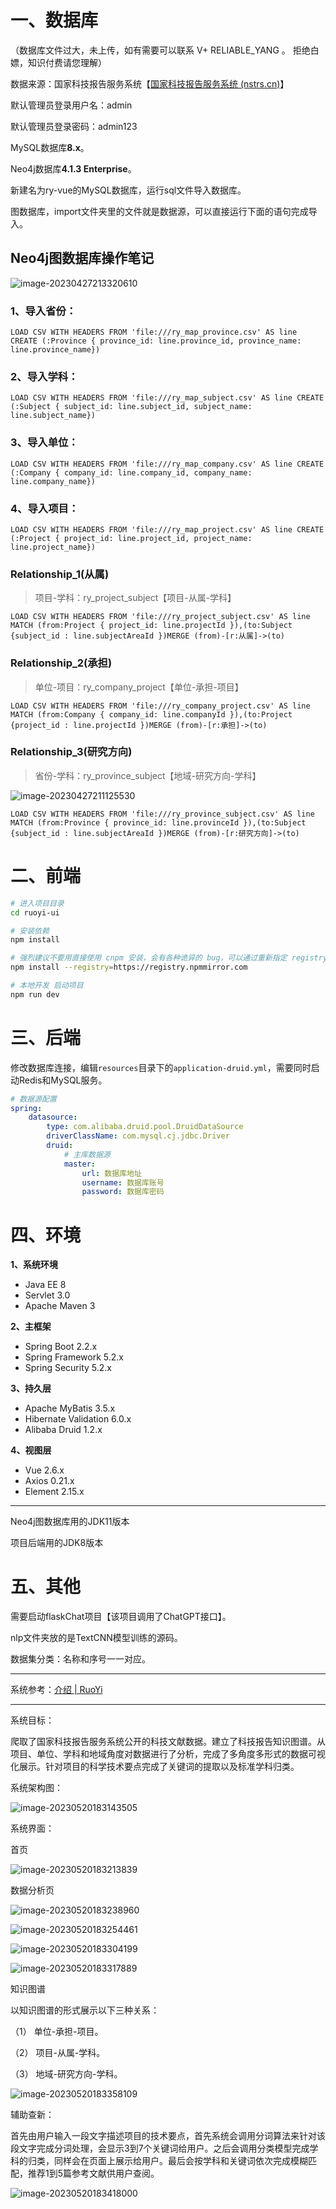# 一、数据库

（数据库文件过大，未上传，如有需要可以联系 V+   RELIABLE_YANG   。  拒绝白嫖，知识付费请您理解）


数据来源：国家科技报告服务系统【[国家科技报告服务系统 (nstrs.cn)](https://www.nstrs.cn/kjbg/navigation)】

默认管理员登录用户名：admin

默认管理员登录密码：admin123

MySQL数据库**8.x**。

Neo4j数据库**4.1.3 Enterprise**。

新建名为ry-vue的MySQL数据库，运行sql文件导入数据库。

图数据库，import文件夹里的文件就是数据源，可以直接运行下面的语句完成导入。

## Neo4j图数据库操作笔记

![image-20230427213320610](https://raw.githubusercontent.com/SAH01/wordpress-img/master/imgs/202304281543870.png)

### 1、导入省份：

```
LOAD CSV WITH HEADERS FROM 'file:///ry_map_province.csv' AS line CREATE (:Province { province_id: line.province_id, province_name: line.province_name})
```

### 2、导入学科：

```
LOAD CSV WITH HEADERS FROM 'file:///ry_map_subject.csv' AS line CREATE (:Subject { subject_id: line.subject_id, subject_name: line.subject_name})
```

### 3、导入单位：

```
LOAD CSV WITH HEADERS FROM 'file:///ry_map_company.csv' AS line CREATE (:Company { company_id: line.company_id, company_name: line.company_name})
```

### 4、导入项目：

```
LOAD CSV WITH HEADERS FROM 'file:///ry_map_project.csv' AS line CREATE (:Project { project_id: line.project_id, project_name: line.project_name})
```

### Relationship_1(从属)

> 项目-学科：ry_project_subject【项目-从属-学科】

```
LOAD CSV WITH HEADERS FROM 'file:///ry_project_subject.csv' AS line MATCH (from:Project { project_id: line.projectId }),(to:Subject {subject_id : line.subjectAreaId })MERGE (from)-[r:从属]->(to)
```

### Relationship_2(承担)

> 单位-项目：ry_company_project【单位-承担-项目】

```
LOAD CSV WITH HEADERS FROM 'file:///ry_company_project.csv' AS line MATCH (from:Company { company_id: line.companyId }),(to:Project {project_id : line.projectId })MERGE (from)-[r:承担]->(to)
```

### Relationship_3(研究方向)

> 省份-学科：ry_province_subject【地域-研究方向-学科】

![image-20230427211125530](https://raw.githubusercontent.com/SAH01/wordpress-img/master/imgs/202304281543874.png)

```
LOAD CSV WITH HEADERS FROM 'file:///ry_province_subject.csv' AS line MATCH (from:Province { province_id: line.provinceId }),(to:Subject {subject_id : line.subjectAreaId })MERGE (from)-[r:研究方向]->(to)
```

# 二、前端

```bash
# 进入项目目录
cd ruoyi-ui

# 安装依赖
npm install

# 强烈建议不要用直接使用 cnpm 安装，会有各种诡异的 bug，可以通过重新指定 registry 来解决 npm 安装速度慢的问题。
npm install --registry=https://registry.npmmirror.com

# 本地开发 启动项目
npm run dev
```

# 三、后端

修改数据库连接，编辑`resources`目录下的`application-druid.yml`，需要同时启动Redis和MySQL服务。

```yml
# 数据源配置
spring:
    datasource:
        type: com.alibaba.druid.pool.DruidDataSource
        driverClassName: com.mysql.cj.jdbc.Driver
        druid:
            # 主库数据源
            master:
                url: 数据库地址
                username: 数据库账号
                password: 数据库密码
```

# 四、环境

**1、系统环境**

- Java EE 8
- Servlet 3.0
- Apache Maven 3

**2、主框架**

- Spring Boot 2.2.x
- Spring Framework 5.2.x
- Spring Security 5.2.x

**3、持久层**

- Apache MyBatis 3.5.x
- Hibernate Validation 6.0.x
- Alibaba Druid 1.2.x

**4、视图层**

- Vue 2.6.x
- Axios 0.21.x
- Element 2.15.x

-----

Neo4j图数据库用的JDK11版本

项目后端用的JDK8版本

# 五、其他

需要启动flaskChat项目【该项目调用了ChatGPT接口】。

nlp文件夹放的是TextCNN模型训练的源码。

数据集分类：名称和序号一一对应。

----

系统参考：[介绍 | RuoYi](http://doc.ruoyi.vip/ruoyi-vue/)

------

系统目标：

爬取了国家科技报告服务系统公开的科技文献数据。建立了科技报告知识图谱。从项目、单位、学科和地域角度对数据进行了分析，完成了多角度多形式的数据可视化展示。针对项目的科学技术要点完成了关键词的提取以及标准学科归类。

系统架构图：

![image-20230520183143505](https://raw.githubusercontent.com/SAH01/wordpress-img/master/imgs/image-20230520183143505.png)

系统界面：

首页

![image-20230520183213839](https://raw.githubusercontent.com/SAH01/wordpress-img/master/imgs/image-20230520183213839.png)

数据分析页

![image-20230520183238960](https://raw.githubusercontent.com/SAH01/wordpress-img/master/imgs/image-20230520183238960.png)

![image-20230520183254461](https://raw.githubusercontent.com/SAH01/wordpress-img/master/imgs/image-20230520183254461.png)

![image-20230520183304199](https://raw.githubusercontent.com/SAH01/wordpress-img/master/imgs/image-20230520183304199.png)

![image-20230520183317889](https://raw.githubusercontent.com/SAH01/wordpress-img/master/imgs/image-20230520183317889.png)

知识图谱

以知识图谱的形式展示以下三种关系：

（1）  单位-承担-项目。

（2）  项目-从属-学科。

（3）  地域-研究方向-学科。

![image-20230520183358109](https://raw.githubusercontent.com/SAH01/wordpress-img/master/imgs/image-20230520183358109.png)

辅助查新：

首先由用户输入一段文字描述项目的技术要点，首先系统会调用分词算法来针对该段文字完成分词处理，会显示3到7个关键词给用户。之后会调用分类模型完成学科的归类，同样会在页面上展示给用户。最后会按学科和关键词依次完成模糊匹配，推荐1到5篇参考文献供用户查阅。

![image-20230520183418000](https://raw.githubusercontent.com/SAH01/wordpress-img/master/imgs/image-20230520183418000.png)
